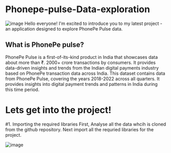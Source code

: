 # Phonepe-pulse-Data-exploration
![image](https://github.com/mad-huS/My-Phonepe-pulse-Data-exploration/assets/156919023/988deef5-2a3b-4b36-bc12-617b65981cdc)
Hello everyone! I'm excited to introduce you to my latest project - an application designed to explore PhonePe Pulse data.

## What is PhonePe pulse?

PhonePe Pulse is a first-of-its-kind product in India that showcases data about more than ₹. 2000+ crore transactions by consumers. It provides data-driven insights and trends from the Indian digital payments industry based on PhonePe transaction data across India. This dataset contains data from PhonePe Pulse, covering the years 2018-2022 across all quarters. It provides insights into digital payment trends and patterns in India during this time period.

# Lets get into the project!

#1. Importing the required libraries
  First, Analyse all the data whcih is cloned from the github repository. Next import all the requried libraries for the project.
  
  ![image](https://github.com/mad-huS/My-Phonepe-pulse-Data-exploration/assets/156919023/d04f73ff-c074-4fbb-a3a7-408e39ae9ba8)

